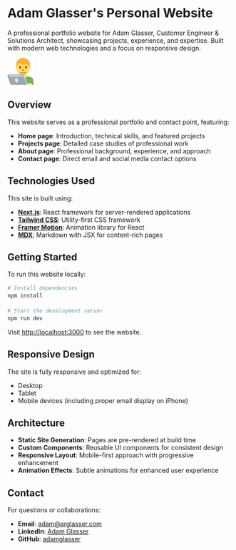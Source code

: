 # Adam Glasser's Personal Website

A professional portfolio website for Adam Glasser, Customer Engineer & Solutions Architect, showcasing projects, experience, and expertise. Built with modern web technologies and a focus on responsive design.

<img src="https://raw.githubusercontent.com/adamglasser/arglasser/main/public/man-technologist.svg" alt="Man Technologist" width="60">

## Overview

This website serves as a professional portfolio and contact point, featuring:

- **Home page**: Introduction, technical skills, and featured projects
- **Projects page**: Detailed case studies of professional work
- **About page**: Professional background, experience, and approach
- **Contact page**: Direct email and social media contact options

## Technologies Used

This site is built using:

- **[Next.js](https://nextjs.org)**: React framework for server-rendered applications
- **[Tailwind CSS](https://tailwindcss.com)**: Utility-first CSS framework
- **[Framer Motion](https://www.framer.com/motion/)**: Animation library for React
- **[MDX](https://mdxjs.com/)**: Markdown with JSX for content-rich pages

## Getting Started

To run this website locally:

```bash
# Install dependencies
npm install

# Start the development server
npm run dev
```

Visit [http://localhost:3000](http://localhost:3000) to see the website.

## Responsive Design

The site is fully responsive and optimized for:
- Desktop
- Tablet
- Mobile devices (including proper email display on iPhone)

## Architecture

- **Static Site Generation**: Pages are pre-rendered at build time
- **Custom Components**: Reusable UI components for consistent design
- **Responsive Layout**: Mobile-first approach with progressive enhancement
- **Animation Effects**: Subtle animations for enhanced user experience

## Contact

For questions or collaborations:

- **Email**: adam@arglasser.com
- **LinkedIn**: [Adam Glasser](https://linkedin.com/in/adam-glasser)
- **GitHub**: [adamglasser](https://github.com/adamglasser)
